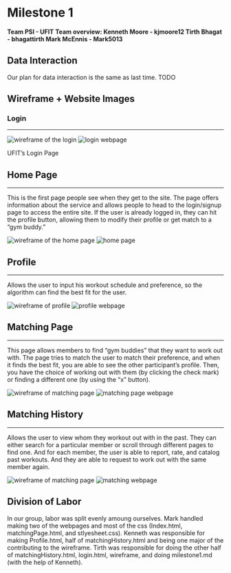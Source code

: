 # Milestone 1

**Team PSI - UFIT**
**Team overview: Kenneth Moore - kjmoore12 Tirth Bhagat - bhagattirth Mark McEnnis - Mark5013**


## Data Interaction

Our plan for data interaction is the same as last time. TODO


## Wireframe + Website Images
### Login
***

![wireframe of the login](https://github.com/bhagattirth/326_Fit_Together/blob/main/docs/raw_images/login.jpg)
![login webpage](https://github.com/bhagattirth/326_Fit_Together/blob/main/docs/raw_images/login_web.jpg)


UFIT’s Login Page

## Home Page
***
This is the first page people see when they get to the site. The page offers information about the service and allows people to head to the login/signup page to access the entire site. If the user is already logged in, they can hit the profile button, allowing them to modify their profile or get match to a “gym buddy.”

![wireframe of the home page](https://github.com/bhagattirth/326_Fit_Together/blob/main/docs/raw_images/index.jpg)
![home page](https://github.com/bhagattirth/326_Fit_Together/blob/main/docs/raw_images/index_web.jpg)

## Profile
***
Allows the user to input his workout schedule and preference, so the algorithm can find the best fit for the user. 

![wireframe of profile](https://github.com/bhagattirth/326_Fit_Together/blob/main/docs/raw_images/profile.jpg)
![profile webpage](https://github.com/bhagattirth/326_Fit_Together/blob/main/docs/raw_images/profile_web.jpg)

## Matching Page
***
This page allows members to find “gym buddies” that they want to work out with. The page tries to match the user to match their preference, and when it finds the best fit, you are able to see the other participant’s profile. Then, you have the choice of working out with them (by clicking the check mark) or finding a different one (by using the “x” button).

![wireframe of matching page](https://github.com/bhagattirth/326_Fit_Together/blob/main/docs/raw_images/matching.jpg)
![matching page webpage](https://github.com/bhagattirth/326_Fit_Together/blob/main/docs/raw_images/matching_web.jpg)

## Matching History
***
Allows the user to view whom they workout out with in the past. They can either search for a particular member or scroll through different pages to find one. And for each member, the user is able to report, rate, and catalog past workouts. And they are able to request to work out with the same member again.

![wireframe of matching page](https://github.com/bhagattirth/326_Fit_Together/blob/main/docs/raw_images/matchHistory.jpg)
![matching webpage](https://github.com/bhagattirth/326_Fit_Together/blob/main/docs/raw_images/matchHistory_web.jpg)

## Division of Labor

In our group, labor was split evenly amoung ourselves. Mark handled making two of the webpages and most of the css (Index.html, matchingPage.html, and stlyesheet.css). Kenneth was responsible for making Profile.html, half of matchingHistory.html and being one major of the contributing to the wireframe. Tirth was responsible for doing the other half of matchingHistory.html, login.html, wireframe, and doing milestone1.md (with the help of Kenneth).
